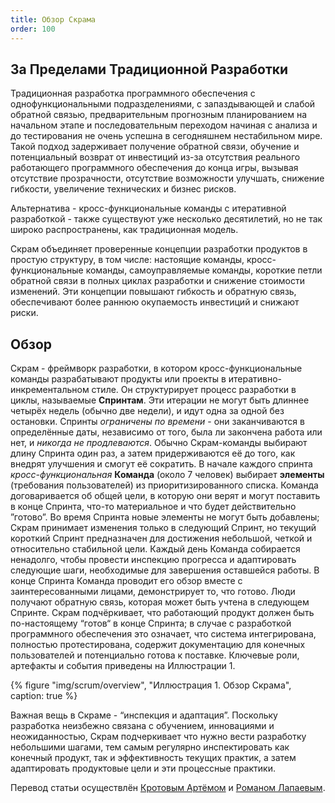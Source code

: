 ```yaml
---
title: Обзор Скрама
order: 100
---
```


## За Пределами Традиционной Разработки

Традиционная разработка программного обеспечения c однофункциональными подразделениями, с запаздывающей и слабой обратной связью, предварительным прогнозным планированием на начальном этапе и последовательным переходом начиная с анализа и до тестирования не очень успешна в сегодняшнем нестабильном мире. Такой подход задерживает получение обратной связи, обучение и потенциальный возврат от инвестиций из-за отсутствия реального работающего программного обеспечения до конца игры, вызывая отсутствие прозрачности, отсутствие возможности улучшать, снижение гибкости, увеличение технических и бизнес рисков.

Альтернатива - кросс-функциональные команды с итеративной разработкой - также существуют уже несколько десятилетий, но не так широко распространены, как традиционная модель.

Скрам объединяет проверенные концепции разработки продуктов в простую структуру, в том числе: настоящие команды, кросс-функциональные команды, самоуправляемые команды, короткие петли обратной связи в полных циклах разработки и снижение стоимости изменений. Эти концепции повышают гибкость и обратную связь, обеспечивают более раннюю окупаемость инвестиций и снижают риски.

## Обзор

Скрам - фреймворк разработки, в котором кросс-функциональные команды разрабатывают продукты или проекты в итеративно-инкрементальном стиле. Он структурирует процесс разработки в циклы, называемые **Спринтам**. Эти итерации не могут быть длиннее четырёх недель (обычно две недели), и идут одна за одной без остановки. Спринты *ограничены по времени* - они заканчиваются в определённые даты, независимо от того, была ли закончена работа или нет, и *никогда не продлеваются*. Обычно Скрам-команды выбирают длину Спринта один раз, а затем придерживаются её до того, как внедрят улучшения и смогут её сократить. В начале каждого спринта *кросс-функциональная* **Команда** (около 7 человек) выбирает **элементы** (требования пользователей) из приоритизированного списка. Команда договаривается об общей цели, в которую они верят и могут поставить в конце Спринта, что-то материальное и что будет действительно ”готово”. Во время Спринта новые элементы не могут быть добавлены; Скрам принимает изменения только в следующий Спринт, но текущий короткий Спринт предназначен для достижения небольшой, четкой и относительно стабильной цели. Каждый день Команда собирается ненадолго, чтобы провести инспекцию прогресса и адаптировать следующие шаги, необходимые для завершения оставшейся работы. В конце Спринта Команда проводит его обзор вместе с заинтересованными лицами, демонстрирует то, что готово. Люди получают обратную связь, которая может быть учтена в следующем Спринте. Скрам подчёркивает, что работающий продукт должен быть по-настоящему “готов“ в конце Спринта; в случае с разработкой программного обеспечения это означает, что система интегрирована, полностью протестирована, содержит документацию для конечных пользователей и потенциально готова к поставке. Ключевые роли, артефакты и события приведены на Иллюстрации 1.
 
<div>
  {% figure "img/scrum/overview", "Иллюстрация 1. Обзор Скрама", caption: true %}
</div>

Важная вещь в Скраме - “инспекция и адаптация”. Поскольку разработка неизбежно связана с обучением, инновациями и неожиданностью, Скрам подчеркивает что нужно вести разработку небольшими шагами, тем самым регулярно инспектировать как конечный продукт, так и эффективность текущих практик, а затем адаптировать продуктовые цели и эти процессные практики.

Перевод статьи осуществлён [Кротовым Артёмом](https://www.facebook.com/artem.v.krotov) и [Романом Лапаевым](https://www.linkedin.com/in/romanlapaev).
